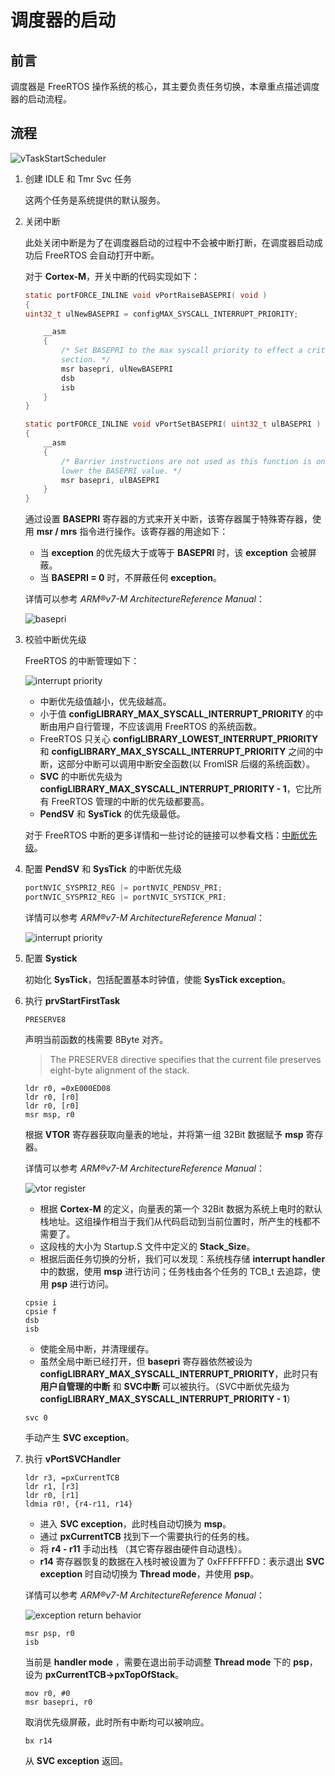 # 调度器的启动

## 前言

调度器是 FreeRTOS 操作系统的核心，其主要负责任务切换，本章重点描述调度器的启动流程。

## 流程

![vTaskStartScheduler][1]

 1. 创建 IDLE 和 Tmr Svc 任务

    这两个任务是系统提供的默认服务。

 2. 关闭中断

    此处关闭中断是为了在调度器启动的过程中不会被中断打断，在调度器启动成功后 FreeRTOS 会自动打开中断。

    对于 **Cortex-M**，开关中断的代码实现如下：

    ``` C
    static portFORCE_INLINE void vPortRaiseBASEPRI( void )
    {
    uint32_t ulNewBASEPRI = configMAX_SYSCALL_INTERRUPT_PRIORITY;

        __asm
        {
            /* Set BASEPRI to the max syscall priority to effect a critical
            section. */
            msr basepri, ulNewBASEPRI
            dsb
            isb
        }
    }

    static portFORCE_INLINE void vPortSetBASEPRI( uint32_t ulBASEPRI )
    {
        __asm
        {
            /* Barrier instructions are not used as this function is only used to
            lower the BASEPRI value. */
            msr basepri, ulBASEPRI
        }
    }
    ```

    通过设置 **BASEPRI** 寄存器的方式来开关中断，该寄存器属于特殊寄存器，使用 **msr / mrs** 指令进行操作。该寄存器的用途如下：

    - 当 **exception** 的优先级大于或等于 **BASEPRI** 时，该 **exception** 会被屏蔽。
    - 当 **BASEPRI = 0** 时，不屏蔽任何 **exception**。

    详情可以参考 *ARM®v7-M ArchitectureReference Manual*：

    ![basepri][2]

 3. 校验中断优先级

    FreeRTOS 的中断管理如下：

    ![interrupt priority][3]

    - 中断优先级值越小，优先级越高。
    - 小于值 **configLIBRARY_MAX_SYSCALL_INTERRUPT_PRIORITY** 的中断由用户自行管理，不应该调用 FreeRTOS 的系统函数。
    - FreeRTOS 只关心 **configLIBRARY_LOWEST_INTERRUPT_PRIORITY** 和 **configLIBRARY_MAX_SYSCALL_INTERRUPT_PRIORITY** 之间的中断，这部分中断可以调用中断安全函数(以 FromISR 后缀的系统函数）。
    - **SVC** 的中断优先级为 **configLIBRARY_MAX_SYSCALL_INTERRUPT_PRIORITY - 1**，它比所有 FreeRTOS 管理的中断的优先级都要高。
    - **PendSV** 和 **SysTick** 的优先级最低。

    对于 FreeRTOS 中断的更多详情和一些讨论的链接可以参看文档：[中断优先级][4]。

 4. 配置 **PendSV** 和 **SysTick** 的中断优先级

    ``` C
    portNVIC_SYSPRI2_REG |= portNVIC_PENDSV_PRI;
    portNVIC_SYSPRI2_REG |= portNVIC_SYSTICK_PRI;
    ```

    详情可以参考 *ARM®v7-M ArchitectureReference Manual*：

    ![interrupt priority][5]

 5. 配置 **Systick**

    初始化 **SysTick**，包括配置基本时钟值，使能 **SysTick exception**。

 6. 执行 **prvStartFirstTask**

    ```armasm
    PRESERVE8
    ````

    声明当前函数的栈需要 8Byte 对齐。
    > The PRESERVE8 directive specifies that the current file preserves eight-byte alignment of the stack.

    ```armasm
    ldr r0, =0xE000ED08
    ldr r0, [r0]
    ldr r0, [r0]
    msr msp, r0
    ```

    根据 **VTOR** 寄存器获取向量表的地址，并将第一组 32Bit 数据赋予 **msp** 寄存器。

    详情可以参考 *ARM®v7-M ArchitectureReference Manual*：

    ![vtor register][6]

    - 根据 **Cortex-M** 的定义，向量表的第一个 32Bit 数据为系统上电时的默认栈地址。这组操作相当于我们从代码启动到当前位置时，所产生的栈都不需要了。
    - 这段栈的大小为 Startup.S 文件中定义的 **Stack_Size**。
    - 根据后面任务切换的分析，我们可以发现：系统栈存储 **interrupt handler** 中的数据，使用 **msp** 进行访问；任务栈由各个任务的 TCB_t 去追踪，使用 **psp** 进行访问。

    ```armasm
    cpsie i
    cpsie f
    dsb
    isb
    ```

    - 使能全局中断，并清理缓存。
    - 虽然全局中断已经打开，但 **basepri** 寄存器依然被设为 **configLIBRARY_MAX_SYSCALL_INTERRUPT_PRIORITY**，此时只有 **用户自管理的中断** 和 **SVC中断** 可以被执行。（SVC中断优先级为 **configLIBRARY_MAX_SYSCALL_INTERRUPT_PRIORITY - 1**）

    ```armasm
    svc 0
    ```

    手动产生 **SVC exception**。

 7. 执行 **vPortSVCHandler**

    ```armasm
    ldr r3, =pxCurrentTCB
    ldr r1, [r3]
    ldr r0, [r1]
    ldmia r0!, {r4-r11, r14}
    ```

    - 进入 **SVC exception**，此时栈自动切换为 **msp**。
    - 通过 **pxCurrentTCB** 找到下一个需要执行的任务的栈。
    - 将 **r4 - r11** 手动出栈 （其它寄存器由硬件自动退栈）。
    - **r14** 寄存器恢复的数据在入栈时被设置为了 0xFFFFFFFD：表示退出 **SVC exception** 时自动切换为 **Thread mode**，并使用 **psp**。

    详情可以参考 *ARM®v7-M ArchitectureReference Manual*：

    ![exception return behavior][7]

    ```armasm
    msr psp, r0
    isb
    ```

    当前是 **handler mode** ，需要在退出前手动调整 **Thread mode** 下的 **psp**，设为 **pxCurrentTCB->pxTopOfStack**。

    ```armasm
    mov r0, #0
    msr basepri, r0
    ```

    取消优先级屏蔽，此时所有中断均可以被响应。

    ```armasm
    bx r14
    ```

    从 **SVC exception** 返回。

 [1]: ./images/vTaskStartScheduler.jpg
 [2]: ./images/basepri.jpg
 [3]: ./images/interrupt_priority.jpg
 [4]: misc_interrupt_priority.md
 [5]: ./images/pendsv_and_systick_priority_register.jpg
 [6]: ./images/vtor_register.jpg
 [7]: ./images/exception_return_behavior.jpg
